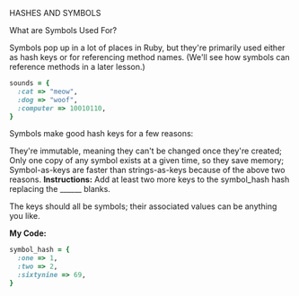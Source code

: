 HASHES AND SYMBOLS

What are Symbols Used For?

Symbols pop up in a lot of places in Ruby, but they're primarily used either as hash keys or for referencing method names. (We'll see how symbols can reference methods in a later lesson.)
```Ruby
sounds = {
  :cat => "meow",
  :dog => "woof",
  :computer => 10010110,
}
```
Symbols make good hash keys for a few reasons:

They're immutable, meaning they can't be changed once they're created;
Only one copy of any symbol exists at a given time, so they save memory;
Symbol-as-keys are faster than strings-as-keys because of the above two reasons.
**Instructions:**
Add at least two more keys to the symbol_hash hash replacing the ______ blanks.

The keys should all be symbols; their associated values can be anything you like.

**My Code:**
```Ruby
symbol_hash = {
  :one => 1,
  :two => 2,
  :sixtynine => 69,
}
```
